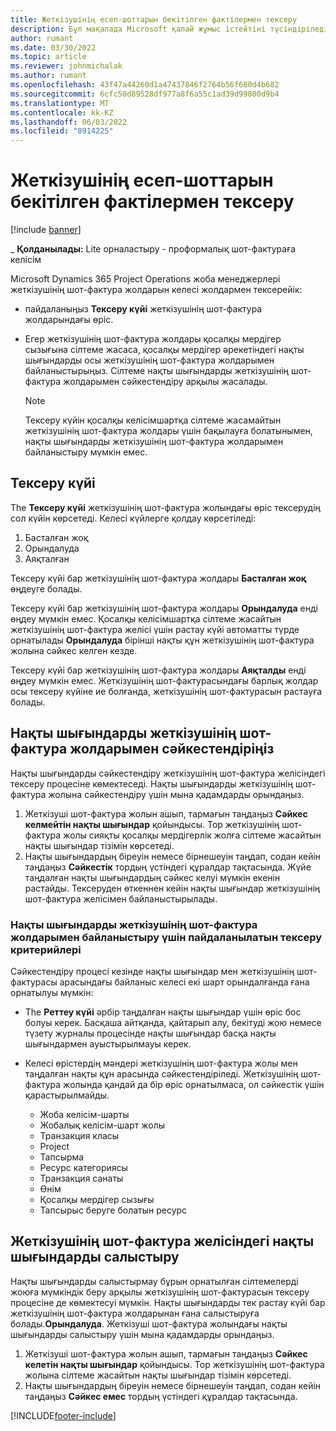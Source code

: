 ```yaml
---
title: Жеткізушінің есеп-шоттарын бекітілген фактілермен тексеру
description: Бұл мақалада Microsoft қалай жұмыс істейтіні түсіндіріледі Dynamics 365 Project Operations жоба менеджерлері жеткізушілердің шот-фактураларын мердігерлер жұмысты орындаған және жазылған уақыт ретінде бекітілген нақты деректермен және жоба тобы мүшелері пайдаланған шығындармен және материалдармен тексерейік.
author: rumant
ms.date: 03/30/2022
ms.topic: article
ms.reviewer: johnmichalak
ms.author: rumant
ms.openlocfilehash: 43f47a44260d1a47437846f2764b56f680d4b682
ms.sourcegitcommit: 6cfc50d89528df977a8f6a55c1ad39d99800d9b4
ms.translationtype: MT
ms.contentlocale: kk-KZ
ms.lasthandoff: 06/03/2022
ms.locfileid: "8914225"
---
```

# <a name="verification-of-vendor-invoices-with-approved-actuals"></a>Жеткізушінің есеп-шоттарын бекітілген фактілермен тексеру

[!include [banner](../../includes/dataverse-preview.md)]

_ **Қолданылады:** Lite орналастыру - проформалық шот-фактураға келісім

Microsoft Dynamics 365 Project Operations жоба менеджерлері жеткізушінің шот-фактура жолдарын келесі жолдармен тексерейік:

- пайдаланыңыз **Тексеру күйі** жеткізушінің шот-фактура жолдарындағы өріс.
- Егер жеткізушінің шот-фактура жолдары қосалқы мердігер сызығына сілтеме жасаса, қосалқы мердігер әрекетіндегі нақты шығындарды осы жеткізушінің шот-фактура жолдарымен байланыстырыңыз. Сілтеме нақты шығындарды жеткізушінің шот-фактура жолдарымен сәйкестендіру арқылы жасалады.

    > [!NOTE]
    > Тексеру күйін қосалқы келісімшартқа сілтеме жасамайтын жеткізушінің шот-фактура жолдары үшін бақылауға болатынымен, нақты шығындарды жеткізушінің шот-фактура жолдарымен байланыстыру мүмкін емес.

## <a name="verification-status"></a>Тексеру күйі

The **Тексеру күйі** жеткізушінің шот-фактура жолындағы өріс тексерудің сол күйін көрсетеді. Келесі күйлерге қолдау көрсетіледі:

1. Басталған жоқ
2. Орындалуда
3. Аяқталған

Тексеру күйі бар жеткізушінің шот-фактура жолдары **Басталған жоқ** өңдеуге болады.

Тексеру күйі бар жеткізушінің шот-фактура жолдары **Орындалуда** енді өңдеу мүмкін емес. Қосалқы келісімшартқа сілтеме жасайтын жеткізушінің шот-фактура желісі үшін растау күйі автоматты түрде орнатылады **Орындалуда** бірінші нақты құн жеткізушінің шот-фактура жолына сәйкес келген кезде.

Тексеру күйі бар жеткізушінің шот-фактура жолдары **Аяқталды** енді өңдеу мүмкін емес. Жеткізушінің шот-фактурасындағы барлық жолдар осы тексеру күйіне ие болғанда, жеткізушінің шот-фактурасын растауға болады.

## <a name="match-cost-actuals-to-vendor-invoice-lines"></a>Нақты шығындарды жеткізушінің шот-фактура жолдарымен сәйкестендіріңіз

Нақты шығындарды сәйкестендіру жеткізушінің шот-фактура желісіндегі тексеру процесіне көмектеседі. Нақты шығындарды жеткізушінің шот-фактура жолына сәйкестендіру үшін мына қадамдарды орындаңыз.

1. Жеткізуші шот-фактура жолын ашып, тармағын таңдаңыз **Сәйкес келмейтін нақты шығындар** қойындысы. Тор жеткізушінің шот-фактура жолы сияқты қосалқы мердігерлік жолға сілтеме жасайтын нақты шығындар тізімін көрсетеді.
2. Нақты шығындардың біреуін немесе бірнешеуін таңдап, содан кейін таңдаңыз **Сәйкестік** тордың үстіндегі құралдар тақтасында. Жүйе таңдалған нақты шығындардың сәйкес келуі мүмкін екенін растайды. Тексеруден өткеннен кейін нақты шығындар жеткізушінің шот-фактура желісімен байланыстырылады.

### <a name="validation-criteria-that-are-used-to-link-cost-actuals-to-vendor-invoice-lines"></a>Нақты шығындарды жеткізушінің шот-фактура жолдарымен байланыстыру үшін пайдаланылатын тексеру критерийлері

Сәйкестендіру процесі кезінде нақты шығындар мен жеткізушінің шот-фактурасы арасындағы байланыс келесі екі шарт орындалғанда ғана орнатылуы мүмкін:

- The **Реттеу күйі** әрбір таңдалған нақты шығындар үшін өріс бос болуы керек. Басқаша айтқанда, қайтарып алу, бекітуді жою немесе түзету журналы процесінде нақты шығындар басқа нақты шығындармен ауыстырылмауы керек.
- Келесі өрістердің мәндері жеткізушінің шот-фактура жолы мен таңдалған нақты құн арасында сәйкестендіріледі. Жеткізушінің шот-фактура жолында қандай да бір өріс орнатылмаса, ол сәйкестік үшін қарастырылмайды.

    - Жоба келісім-шарты
    - Жобалық келісім-шарт жолы
    - Транзакция класы
    - Project
    - Тапсырма
    - Ресурс категориясы
    - Транзакция санаты
    - Өнім 
    - Қосалқы мердігер сызығы
    - Тапсырыс беруге болатын ресурс

## <a name="unmatch-cost-actuals-from-a-vendor-invoice-line"></a>Жеткізушінің шот-фактура желісіндегі нақты шығындарды салыстыру

Нақты шығындарды салыстырмау бұрын орнатылған сілтемелерді жоюға мүмкіндік беру арқылы жеткізушінің шот-фактурасын тексеру процесіне де көмектесуі мүмкін. Нақты шығындарды тек растау күйі бар жеткізушінің шот-фактура жолдарынан ғана салыстыруға болады.**Орындалуда**. Жеткізуші шот-фактура жолындағы нақты шығындарды салыстыру үшін мына қадамдарды орындаңыз.

1. Жеткізуші шот-фактура жолын ашып, тармағын таңдаңыз **Сәйкес келетін нақты шығындар** қойындысы. Тор жеткізушінің шот-фактура жолына сілтеме жасайтын нақты шығындар тізімін көрсетеді.
2. Нақты шығындардың біреуін немесе бірнешеуін таңдап, содан кейін таңдаңыз **Сәйкес емес** тордың үстіндегі құралдар тақтасында.

[!INCLUDE[footer-include](../../includes/footer-banner.md)]
